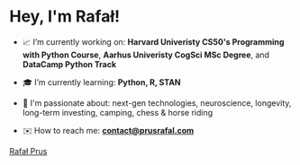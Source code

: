 <h1 ">Hey, I'm Rafał!</h1>

- 📈 I’m currently working on: **Harvard Univeristy CS50's Programming with Python Course**, **Aarhus Univeristy CogSci MSc Degree**, and **DataCamp Python Track**

- 🎓 I’m currently learning: **Python, R, STAN**

- 💭 I'm passionate about: next-gen technologies, neuroscience, longevity, long-term investing, camping, chess & horse riding

- ✉️ How to reach me: **contact@prusrafal.com**

<div class="badge-base LI-profile-badge" data-locale="en_US" data-size="medium" data-theme="light" data-type="VERTICAL" data-vanity="prusrafal" data-version="v1"><a class="badge-base__link LI-simple-link" href="https://dk.linkedin.com/in/prusrafal?trk=profile-badge">Rafał Prus</a></div>
              
